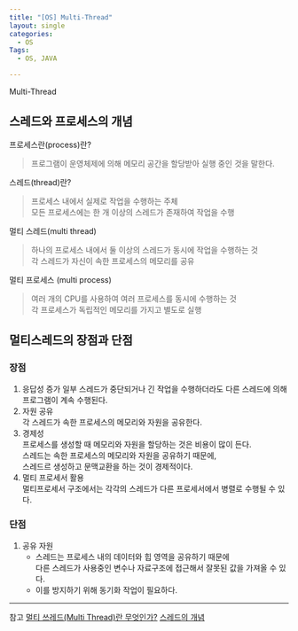 ```yaml
---
title: "[OS] Multi-Thread"
layout: single
categories:
  - OS
Tags:
  - OS, JAVA

---
```

Multi-Thread

## 스레드와 프로세스의 개념  

프로세스란(process)란?  
> 프로그램이 운영체제에 의해 메모리 공간을 할당받아 실행 중인 것을 말한다.  

스레드(thread)란?
> 프로세스 내에서 실제로 작업을 수행하는 주체  
모든 프로세스에는 한 개 이상의 스레드가 존재하여 작업을 수행  

멀티 스레드(multi thread)  
> 하나의 프로세스 내에서 둘 이상의 스레드가 동시에 작업을 수행하는 것  
각 스레드가 자신이 속한 프로세스의 메모리를 공유 

멀티 프로세스 (multi process)  
> 여러 개의 CPU를 사용하여 여러 프로세스를 동시에 수행하는 것  
각 프로세스가 독립적인 메모리를 가지고 별도로 실행  


## 멀티스레드의 장점과 단점  
### 장점  
1. 응답성 증가 
   일부 스레드가 중단되거나 긴 작업을 수행하더라도 다른 스레드에 의해 프로그램이 계속 수행된다.  
2. 자원 공유  
   각 스레드가 속한 프로세스의 메모리와 자원을 공유한다.  
3. 경제성  
    프로세스를 생성할 때 메모리와 자원을 할당하는 것은 비용이 많이 든다.  
    스레드는 속한 프로세스의 메모리와 자원을 공유하기 때문에,  
    스레드르 생성하고 문맥교환을 하는 것이 경제적이다.  
4. 멀티 프로세서 활용  
    멀티프로세서 구조에서는 각각의 스레드가 다른 프로세서에서 병렬로 수행될 수 있다.  

### 단점  
1. 공유 자원  
   - 스레드는 프로세스 내의 데이터와 힙 영역을 공유하기 때문에  
      다른 스레드가 사용중인 변수나 자료구조에 접근해서 잘못된 값을 가져올 수 있다.  
   - 이를 방지하기 위해 동기화 작업이 필요하다.   
   


---
참고
[멀티 쓰레드(Multi Thread)란 무엇인가?](https://goodgid.github.io/What-is-Multi-Thread/) [스레드의 개념](http://tcpschool.com/java/java_thread_concept)  
 
